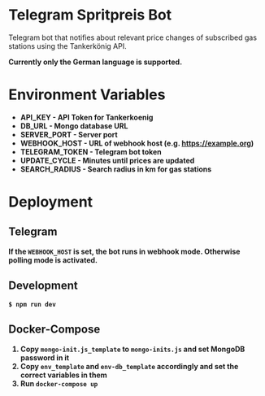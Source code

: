 # Telegram Spritpreis Bot

Telegram bot that notifies about relevant price changes of subscribed gas stations using the Tankerkönig API.

<b>Currently only the German language is supported.<b>

# Environment Variables

* API_KEY - API Token for Tankerkoenig
* DB_URL - Mongo database URL
* SERVER_PORT - Server port
* WEBHOOK_HOST - URL of webhook host (e.g. https://example.org)
* TELEGRAM_TOKEN - Telegram bot token
* UPDATE_CYCLE - Minutes until prices are updated
* SEARCH_RADIUS - Search radius in km for gas stations

# Deployment

## Telegram

If the `WEBHOOK_HOST` is set, the bot runs in webhook mode. Otherwise polling mode is activated.

## Development

`$ npm run dev`

## Docker-Compose

1. Copy `mongo-init.js_template` to `mongo-inits.js` and set MongoDB password in it
1. Copy `env_template` and `env-db_template` accordingly and set the correct variables in them
1. Run `docker-compose up`
